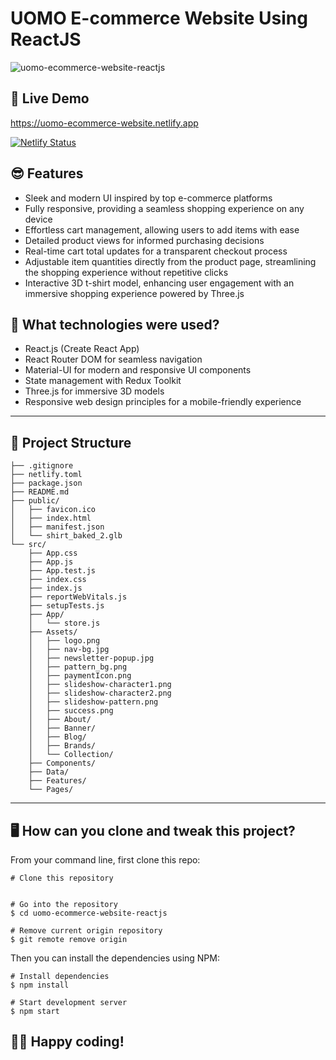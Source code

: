 # UOMO E-commerce Website Using ReactJS

![uomo-ecommerce-website-reactjs](https://socialify.git.ci/shakti177/uomo-ecommerce-website-reactjs/image?custom_language=React&forks=1&issues=1&language=1&name=1&owner=1&pattern=Solid&pulls=1&stargazers=1&theme=Auto)

## 📌 Live Demo
https://uomo-ecommerce-website.netlify.app


[![Netlify Status](https://api.netlify.com/api/v1/badges/fec4a869-298c-4e9c-8df6-cb6f132f7bd8/deploy-status)](https://app.netlify.com/sites/uomo-ecommerce-website/deploys)

## 😎 Features

- Sleek and modern UI inspired by top e-commerce platforms
- Fully responsive, providing a seamless shopping experience on any device
- Effortless cart management, allowing users to add items with ease
- Detailed product views for informed purchasing decisions
- Real-time cart total updates for a transparent checkout process
- Adjustable item quantities directly from the product page, streamlining the shopping experience without repetitive clicks
- Interactive 3D t-shirt model, enhancing user engagement with an immersive shopping experience powered by Three.js 

## 🚀 What technologies were used?

- React.js (Create React App)
- React Router DOM for seamless navigation
- Material-UI for modern and responsive UI components
- State management with Redux Toolkit
- Three.js for immersive 3D models
- Responsive web design principles for a mobile-friendly experience

---

## 📁 Project Structure

```
├── .gitignore
├── netlify.toml
├── package.json
├── README.md
├── public/
│   ├── favicon.ico
│   ├── index.html
│   ├── manifest.json
│   └── shirt_baked_2.glb
└── src/
    ├── App.css
    ├── App.js
    ├── App.test.js
    ├── index.css
    ├── index.js
    ├── reportWebVitals.js
    ├── setupTests.js
    ├── App/
    │   └── store.js
    ├── Assets/
    │   ├── logo.png
    │   ├── nav-bg.jpg
    │   ├── newsletter-popup.jpg
    │   ├── pattern_bg.png
    │   ├── paymentIcon.png
    │   ├── slideshow-character1.png
    │   ├── slideshow-character2.png
    │   ├── slideshow-pattern.png
    │   ├── success.png
    │   ├── About/
    │   ├── Banner/
    │   ├── Blog/
    │   ├── Brands/
    │   └── Collection/
    ├── Components/
    ├── Data/
    ├── Features/
    └── Pages/
```

---

## 🖥️ How can you clone and tweak this project?

From your command line, first clone this repo:

```
# Clone this repository


# Go into the repository
$ cd uomo-ecommerce-website-reactjs

# Remove current origin repository
$ git remote remove origin

```

Then you can install the dependencies using NPM:

```
# Install dependencies
$ npm install

# Start development server
$ npm start
```



👨‍💻 Happy coding!
---
